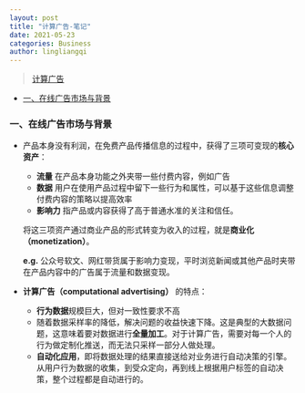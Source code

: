 ```yaml
---
layout: post
title: "计算广告-笔记"
date: 2021-05-23
categories: Business
author: lingliangqi
---
```


> [计算广告](https://book.douban.com/subject/34804492/)

- [一、在线广告市场与背景](#一在线广告市场与背景)

### 一、在线广告市场与背景
* 产品本身没有利润，在免费产品传播信息的过程中，获得了三项可变现的**核心资产**：
    + **流量** 在产品本身功能之外夹带一些付费内容，例如广告
    + **数据** 用户在使用产品过程中留下一些行为和属性，可以基于这些信息调整付费内容的策略以提高效率
    + **影响力** 指产品或内容获得了高于普通水准的关注和信任。

    将这三项资产通过商业产品的形式转变为收入的过程，就是**商业化（monetization）**。
    
    **e.g.** 公众号软文、网红带货属于影响力变现，平时浏览新闻或其他产品时夹带在产品内容中的广告属于流量和数据变现。

* **计算广告（computational advertising）** 的特点：
    + **行为数据**规模巨大，但对一致性要求不高
    + 随着数据采样率的降低，解决问题的收益快速下降。这是典型的大数据问题，这意味着要对数据进行**全量加工**。对于计算广告，需要对每一个人的行为做定制化推送，而无法只采样一部分人做处理。
    + **自动化应用**，即将数据处理的结果直接送给对业务进行自动决策的引擎。从用户行为数据的收集，到受众定向，再到线上根据用户标签的自动决策，整个过程都是自动进行的。
